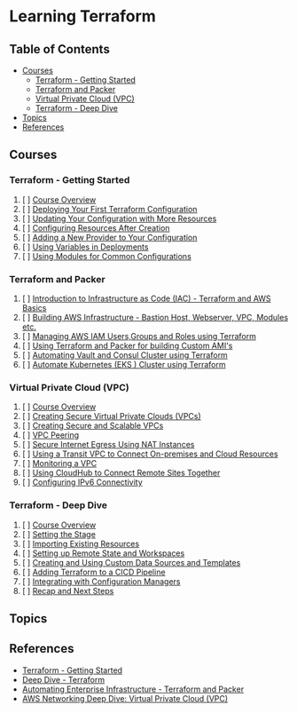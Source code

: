 # Learning Terraform

## Table of Contents

<!-- START doctoc generated TOC please keep comment here to allow auto update -->
<!-- DON'T EDIT THIS SECTION, INSTEAD RE-RUN doctoc TO UPDATE -->

- [Courses](#courses)
  - [Terraform - Getting Started](#terraform---getting-started)
  - [Terraform and Packer](#terraform-and-packer)
  - [Virtual Private Cloud (VPC)](#virtual-private-cloud-vpc)
  - [Terraform - Deep Dive](#terraform---deep-dive)
- [Topics](#topics)
- [References](#references)

<!-- END doctoc generated TOC please keep comment here to allow auto update -->

## Courses

### Terraform - Getting Started

1. [ ] [Course Overview](README.md)
1. [ ] [Deploying Your First Terraform Configuration](README.md)
1. [ ] [Updating Your Configuration with More Resources](README.md)
1. [ ] [Configuring Resources After Creation](README.md)
1. [ ] [Adding a New Provider to Your Configuration](README.md)
1. [ ] [Using Variables in Deployments](README.md)
1. [ ] [Using Modules for Common Configurations](README.md)

### Terraform and Packer

1. [ ] [Introduction to Infrastructure as Code (IAC) - Terraform and AWS Basics](README.md)
1. [ ] [Building AWS Infrastructure - Bastion Host, Webserver, VPC, Modules etc.](README.md)
1. [ ] [Managing AWS IAM Users,Groups and Roles using Terraform](README.md)
1. [ ] [Using Terraform and Packer for building Custom AMI's](terraform-and-packer/using-terraform-and-packer-for-building-custom-amis/README.md)
1. [ ] [Automating Vault and Consul Cluster using Terraform](README.md)
1. [ ] [Automate Kubernetes (EKS ) Cluster using Terraform](README.md)

### Virtual Private Cloud (VPC)

1. [ ] [Course Overview](README.md)
1. [ ] [Creating Secure Virtual Private Clouds (VPCs)](README.md)
1. [ ] [Creating Secure and Scalable VPCs](README.md)
1. [ ] [VPC Peering](README.md)
1. [ ] [Secure Internet Egress Using NAT Instances](README.md)
1. [ ] [Using a Transit VPC to Connect On-premises and Cloud Resources](README.md)
1. [ ] [Monitoring a VPC](README.md)
1. [ ] [Using CloudHub to Connect Remote Sites Together](README.md)
1. [ ] [Configuring IPv6 Connectivity](README.md)

### Terraform - Deep Dive

1. [ ] [Course Overview](README.md)
1. [ ] [Setting the Stage](README.md)
1. [ ] [Importing Existing Resources](README.md)
1. [ ] [Setting up Remote State and Workspaces](README.md)
1. [ ] [Creating and Using Custom Data Sources and Templates](README.md)
1. [ ] [Adding Terraform to a CICD Pipeline](README.md)
1. [ ] [Integrating with Configuration Managers](README.md)
1. [ ] [Recap and Next Steps](README.md)

## Topics

## References

- [Terraform - Getting Started](https://app.pluralsight.com/library/courses/terraform-getting-started/table-of-contents)
- [Deep Dive - Terraform](https://app.pluralsight.com/library/courses/deep-dive-terraform/table-of-contents)
- [Automating Enterprise Infrastructure - Terraform and Packer](https://www.udemy.com/course/terraform-and-packer)
- [AWS Networking Deep Dive: Virtual Private Cloud (VPC)](https://app.pluralsight.com/library/courses/aws-networking-deep-dive-vpc/table-of-contents)
